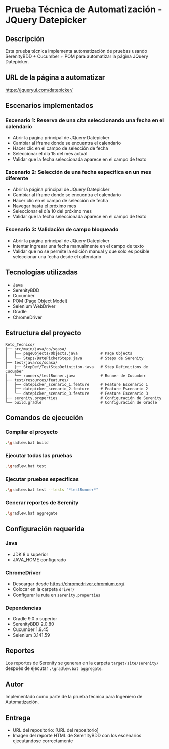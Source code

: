 # Prueba Técnica de Automatización - JQuery Datepicker

## Descripción
Esta prueba técnica implementa automatización de pruebas usando SerenityBDD + Cucumber + POM para automatizar la página JQuery Datepicker.

## URL de la página a automatizar
https://jqueryui.com/datepicker/

## Escenarios implementados

### Escenario 1: Reserva de una cita seleccionando una fecha en el calendario
- Abrir la página principal de JQuery Datepicker
- Cambiar al iframe donde se encuentra el calendario
- Hacer clic en el campo de selección de fecha
- Seleccionar el día 15 del mes actual
- Validar que la fecha seleccionada aparece en el campo de texto

### Escenario 2: Selección de una fecha específica en un mes diferente
- Abrir la página principal de JQuery Datepicker
- Cambiar al iframe donde se encuentra el calendario
- Hacer clic en el campo de selección de fecha
- Navegar hasta el próximo mes
- Seleccionar el día 10 del próximo mes
- Validar que la fecha seleccionada aparece en el campo de texto

### Escenario 3: Validación de campo bloqueado
- Abrir la página principal de JQuery Datepicker
- Intentar ingresar una fecha manualmente en el campo de texto
- Validar que no se permite la edición manual y que solo es posible seleccionar una fecha desde el calendario

## Tecnologías utilizadas
- Java
- SerenityBDD
- Cucumber
- POM (Page Object Model)
- Selenium WebDriver
- Gradle
- ChromeDriver

## Estructura del proyecto
```
Reto_Tecnico/
├── src/main/java/co/sqasa/
│   ├── pageObjects/Objects.java          # Page Objects
│   └── Steps/DatePickerSteps.java        # Steps de Serenity
├── test/java/co/sqasa/
│   ├── StepDef/TestStepDefinition.java   # Step Definitions de Cucumber
│   └── runners/testRunner.java           # Runner de Cucumber
├── test/resources/features/
│   ├── datepicker_scenario_1.feature     # Feature Escenario 1
│   ├── datepicker_scenario_2.feature     # Feature Escenario 2
│   └── datepicker_scenario_3.feature     # Feature Escenario 3
├── serenity.properties                   # Configuración de Serenity
└── build.gradle                          # Configuración de Gradle
```

## Comandos de ejecución

### Compilar el proyecto
```bash
.\gradlew.bat build
```

### Ejecutar todas las pruebas
```bash
.\gradlew.bat test
```

### Ejecutar pruebas específicas
```bash
.\gradlew.bat test --tests "*testRunner*"
```

### Generar reportes de Serenity
```bash
.\gradlew.bat aggregate
```

## Configuración requerida

### Java
- JDK 8 o superior
- JAVA_HOME configurado

### ChromeDriver
- Descargar desde https://chromedriver.chromium.org/
- Colocar en la carpeta `driver/`
- Configurar la ruta en `serenity.properties`

### Dependencias
- Gradle 9.0 o superior
- SerenityBDD 2.0.80
- Cucumber 1.9.45
- Selenium 3.141.59

## Reportes
Los reportes de Serenity se generan en la carpeta `target/site/serenity/` después de ejecutar `.\gradlew.bat aggregate`.

## Autor
Implementado como parte de la prueba técnica para Ingeniero de Automatización.

## Entrega
- URL del repositorio: [URL del repositorio]
- Imagen del reporte HTML de SerenityBDD con los escenarios ejecutándose correctamente
